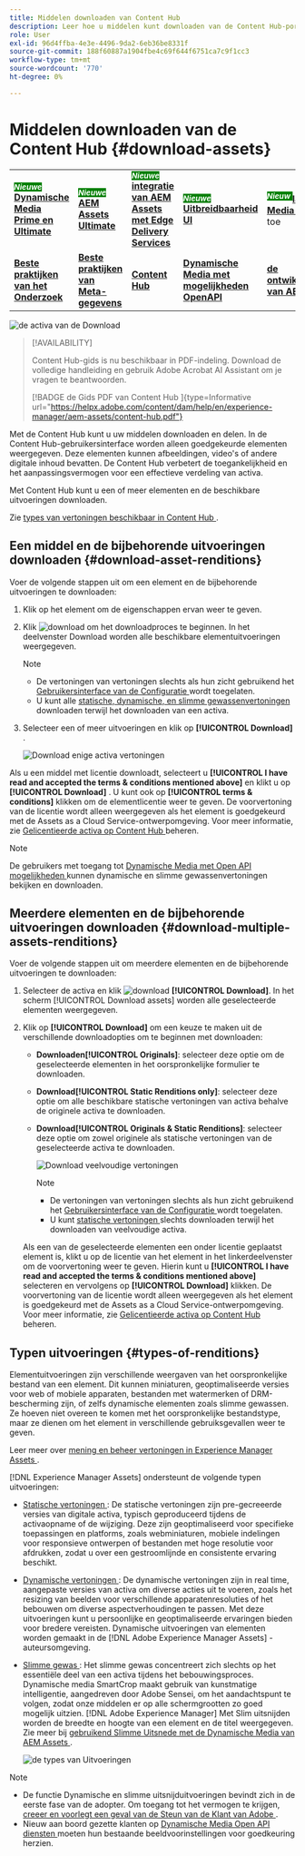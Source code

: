 ```yaml
---
title: Middelen downloaden van Content Hub
description: Leer hoe u middelen kunt downloaden van de Content Hub-portal
role: User
exl-id: 96d4ffba-4e3e-4496-9da2-6eb36be8331f
source-git-commit: 188f60887a1904fbe4c69f644f6751ca7c9f1cc3
workflow-type: tm+mt
source-wordcount: '770'
ht-degree: 0%

---
```


# Middelen downloaden van de Content Hub {#download-assets}

<table>
    <tr>
        <td>
            <sup style= "background-color:#008000; color:#FFFFFF; font-weight:bold"><i> Nieuwe </i></sup> <a href="/help/assets/dynamic-media/dm-prime-ultimate.md"><b> Dynamische Media Prime en Ultimate </b></a>
        </td>
        <td>
            <sup style= "background-color:#008000; color:#FFFFFF; font-weight:bold"><i> Nieuwe </i></sup> <a href="/help/assets/assets-ultimate-overview.md"><b> AEM Assets Ultimate </b></a>
        </td>
        <td>
            <sup style= "background-color:#008000; color:#FFFFFF; font-weight:bold"><i> Nieuwe </i></sup> <a href="/help/assets/integrate-aem-assets-edge-delivery-services.md"><b> integratie van AEM Assets met Edge Delivery Services </b></a>
        </td>
        <td>
            <sup style= "background-color:#008000; color:#FFFFFF; font-weight:bold"><i> Nieuwe </i></sup> <a href="/help/assets/aem-assets-view-ui-extensibility.md"><b> Uitbreidbaarheid UI </b></a>
        </td>
          <td>
            <sup style= "background-color:#008000; color:#FFFFFF; font-weight:bold"><i> Nieuw </i></sup> <a href="/help/assets/dynamic-media/enable-dynamic-media-prime-and-ultimate.md"><b> laat Dynamische Media Prime en Ultimate </b></a> toe
        </td>
    </tr>
    <tr>
        <td>
            <a href="/help/assets/search-best-practices.md"><b> Beste praktijken van het Onderzoek </b></a>
        </td>
        <td>
            <a href="/help/assets/metadata-best-practices.md"><b> Beste praktijken van Meta-gegevens </b></a>
        </td>
        <td>
            <a href="/help/assets/product-overview.md"><b> Content Hub </b></a>
        </td>
        <td>
            <a href="/help/assets/dynamic-media-open-apis-overview.md"><b> Dynamische Media met mogelijkheden OpenAPI </b></a>
        </td>
        <td>
            <a href="https://developer.adobe.com/experience-cloud/experience-manager-apis/"><b> de ontwikkelaarsdocumentatie van AEM Assets </b></a>
        </td>
    </tr>
</table>

<!-- ![Download assets](assets/download-asset.jpg) -->
![ de activa van de Download ](assets/download-asset-genstudio.jpeg)

>[!AVAILABILITY]
>
>Content Hub-gids is nu beschikbaar in PDF-indeling. Download de volledige handleiding en gebruik Adobe Acrobat AI Assistant om je vragen te beantwoorden.
>
>[!BADGE  de Gids PDF van Content Hub ]{type=Informative url="https://helpx.adobe.com/content/dam/help/en/experience-manager/aem-assets/content-hub.pdf"}

Met de Content Hub kunt u uw middelen downloaden en delen. In de Content Hub-gebruikersinterface worden alleen goedgekeurde elementen weergegeven. Deze elementen kunnen afbeeldingen, video&#39;s of andere digitale inhoud bevatten. De Content Hub verbetert de toegankelijkheid en het aanpassingsvermogen voor een effectieve verdeling van activa.

Met Content Hub kunt u een of meer elementen en de beschikbare uitvoeringen downloaden.

Zie [ types van vertoningen beschikbaar in Content Hub ](#types-of-renditions).

## Een middel en de bijbehorende uitvoeringen downloaden {#download-asset-renditions}

Voer de volgende stappen uit om een element en de bijbehorende uitvoeringen te downloaden:

1. Klik op het element om de eigenschappen ervan weer te geven.

1. Klik ![ download ](/help/assets/assets/download-icon.svg) om het downloadproces te beginnen. In het deelvenster Download worden alle beschikbare elementuitvoeringen weergegeven.

   >[!NOTE]
   >
   * De vertoningen van vertoningen slechts als hun zicht gebruikend het [ Gebruikersinterface van de Configuratie ](/help/assets/configure-content-hub-ui-options.md#renditions-content-hub) wordt toegelaten.
   * U kunt alle [ statische, dynamische, en slimme gewassenvertoningen ](#types-of-renditions) downloaden terwijl het downloaden van een activa.

1. Selecteer een of meer uitvoeringen en klik op **[!UICONTROL Download]** .

   ![ Download enige activa vertoningen ](/help/assets/assets/download-single-asset-renditions.png)


Als u een middel met licentie downloadt, selecteert u **[!UICONTROL I have read and accepted the terms & conditions mentioned above]** en klikt u op **[!UICONTROL Download]** . U kunt ook op **[!UICONTROL terms & conditions]** klikken om de elementlicentie weer te geven. De voorvertoning van de licentie wordt alleen weergegeven als het element is goedgekeurd met de Assets as a Cloud Service-ontwerpomgeving. Voor meer informatie, zie [ Gelicentieerde activa op Content Hub ](/help/assets/manage-licensed-assets-on-content-hub.md) beheren.

>[!NOTE]
>
De gebruikers met toegang tot [ Dynamische Media met Open API mogelijkheden ](/help/assets/dynamic-media-open-apis-overview.md) kunnen dynamische en slimme gewassenvertoningen bekijken en downloaden.

## Meerdere elementen en de bijbehorende uitvoeringen downloaden {#download-multiple-assets-renditions}

Voer de volgende stappen uit om meerdere elementen en de bijbehorende uitvoeringen te downloaden:

1. Selecteer de activa en klik ![ download ](/help/assets/assets/download-icon.svg) **[!UICONTROL Download]**. In het scherm [!UICONTROL Download assets] worden alle geselecteerde elementen weergegeven.
1. Klik op **[!UICONTROL Download]** om een keuze te maken uit de verschillende downloadopties om te beginnen met downloaden:

   * **Downloaden[!UICONTROL Originals]**: selecteer deze optie om de geselecteerde elementen in het oorspronkelijke formulier te downloaden.
   * **Download[!UICONTROL Static Renditions only]**: selecteer deze optie om alle beschikbare statische vertoningen van activa behalve de originele activa te downloaden.
   * **Download[!UICONTROL Originals & Static Renditions]**: selecteer deze optie om zowel originele als statische vertoningen van de geselecteerde activa te downloaden.

     ![ Download veelvoudige vertoningen ](/help/assets/assets/download-multiple-renditions.png)

     >[!NOTE]
     >
     * De vertoningen van vertoningen slechts als hun zicht gebruikend het [ Gebruikersinterface van de Configuratie ](/help/assets/configure-content-hub-ui-options.md#renditions-content-hub) wordt toegelaten.
     * U kunt [ statische vertoningen ](#types-of-renditions) slechts downloaden terwijl het downloaden van veelvoudige activa.

   Als een van de geselecteerde elementen een onder licentie geplaatst element is, klikt u op de licentie van het element in het linkerdeelvenster om de voorvertoning weer te geven. Hierin kunt u **[!UICONTROL I have read and accepted the terms & conditions mentioned above]** selecteren en vervolgens op **[!UICONTROL Download]** klikken. De voorvertoning van de licentie wordt alleen weergegeven als het element is goedgekeurd met de Assets as a Cloud Service-ontwerpomgeving. Voor meer informatie, zie [ Gelicentieerde activa op Content Hub ](/help/assets/manage-licensed-assets-on-content-hub.md) beheren.

   <!--![download-multiple-license](/help/assets/assets/download-multiple-license.png)-->

<!--1. On the Content Hub homepage, select the asset and click **Download**. The **Download assets** dialog box displays a license or list of licenses associated with the selected assets in the left pane. 
1. Click a license in the left pane to see its PDF in the middle pane and the associated assets with it in the right pane. The license PDF preview is displayed only if the license is approved in your Assets as a Cloud Service environment. [Approve the license PDFs](/help/assets/approve-assets-content-hub.md) of the selected assets to see their previews.
1. Optional: Click ![remove-icon](/help/assets/assets/remove-icon.svg) to remove a license from the dialog box.
1. Select **I have read and accept all the terms and conditions mentioned above.** 
1. Click **Download** to download the selected assets.-->

<!---This dialog box displays the list of licenses associated with the selected assets in the left pane. Select a license to preview its terms and conditions (in pdf format) in the middle pane and the preview of the associated assets to the license in the right. Reviewed licenses are highlighted in light blue.


The dialog box that displays depends on whether the download list includes expired assets or only non-expired assets. <br/>
**Download expired assets dialog box:** This dialog box displays the expired assets' preview along with their expiry date in the left pane. The expired assets' count out of total selected displays in the right pane. Click **Proceed with all assets** to download expired assets with other assets (if present). The Download assets dialog box displays. See the [Download assets dialog box](#Download-asset-dialog-box) to proceed further.
    
    >[!NOTE]
    >
    >[Enable the download option for expired assets](/help/assets/configure-content-hub-ui-options.md#expired-assets-content-hub) to download them. Only expired assets that have enabled downloading are available for download.

   <a id="Download-asset-dialog-box"></a> **Download assets dialog box:** This dialog box displays the list of licenses associated with the selected assets in the left pane. Select a license to preview its terms and conditions (in pdf format) in the middle pane and the associated assets' preview and their count in the right pane. Reviewed licenses are highlighted in light blue.

    >[!NOTE]
    >
    > The **Download Asset dialog box** previews licensing terms and conditions only for approved licenses. [Approve the assets' licenses](/help/assets/approve-assets-content-hub.md) before downloading them to preview their licensing terms in the **Download Asset dialog box**.

1. Click  ![remove-icon](/help/assets/assets/remove-icon.svg) to remove a license from the download dialog box. 

1. Accept the terms and conditions and then click **Download** to download assets associated with the available licenses in the left pane.-->
<!--![download-multiple-license](/help/assets/assets/download-multiple-license.png)-->

<!---
### Download non-licensed Assets {#download-non-licensed-assets}

 To download non-licensed assets, select the assets and click ![download](/help/assets/assets/download-icon.svg) from the top rail.-->


## Typen uitvoeringen {#types-of-renditions}

Elementuitvoeringen zijn verschillende weergaven van het oorspronkelijke bestand van een element. Dit kunnen miniaturen, geoptimaliseerde versies voor web of mobiele apparaten, bestanden met watermerken of DRM-bescherming zijn, of zelfs dynamische elementen zoals slimme gewassen. Ze hoeven niet overeen te komen met het oorspronkelijke bestandstype, maar ze dienen om het element in verschillende gebruiksgevallen weer te geven.

Leer meer over [ mening en beheer vertoningen in Experience Manager Assets ](/help/assets/renditions.md).

[!DNL Experience Manager Assets] ondersteunt de volgende typen uitvoeringen:

* [ Statische vertoningen ](/help/assets/renditions.md#static-renditions): De statische vertoningen zijn pre-gecreeerde versies van digitale activa, typisch geproduceerd tijdens de activaopname of de wijziging. Deze zijn geoptimaliseerd voor specifieke toepassingen en platforms, zoals webminiaturen, mobiele indelingen voor responsieve ontwerpen of bestanden met hoge resolutie voor afdrukken, zodat u over een gestroomlijnde en consistente ervaring beschikt.

* [ Dynamische vertoningen ](/help/assets/renditions.md#dynamic-renditions): De dynamische vertoningen zijn in real time, aangepaste versies van activa om diverse acties uit te voeren, zoals het resizing van beelden voor verschillende apparatenresoluties of het bebouwen om diverse aspectverhoudingen te passen. Met deze uitvoeringen kunt u persoonlijke en geoptimaliseerde ervaringen bieden voor bredere vereisten. Dynamische uitvoeringen van elementen worden gemaakt in de [!DNL Adobe Experience Manager Assets] -auteursomgeving.

* [ Slimme gewas ](/help/assets/dynamic-media/image-profiles.md#creating-image-profiles): Het slimme gewas concentreert zich slechts op het essentiële deel van een activa tijdens het bebouwingsproces. Dynamische media SmartCrop maakt gebruik van kunstmatige intelligentie, aangedreven door Adobe Sensei, om het aandachtspunt te volgen, zodat onze middelen er op alle schermgrootten zo goed mogelijk uitzien. [!DNL Adobe Experience Manager] Met Slim uitsnijden worden de breedte en hoogte van een element en de titel weergegeven. Zie meer bij [ gebruikend Slimme Uitsnede met de Dynamische Media van AEM Assets ](https://experienceleague.adobe.com/en/docs/experience-manager-learn/assets/dynamic-media/images/smart-crop-feature-video-use).

  ![ de types van Uitvoeringen ](/help/assets/assets/renditions-types.png)


>[!NOTE]
> 
* De functie Dynamische en slimme uitsnijduitvoeringen bevindt zich in de eerste fase van de adopter. Om toegang tot het vermogen te krijgen, [ creeer en voorlegt een geval van de Steun van de Klant van Adobe ](https://helpx.adobe.com/enterprise/using/support-for-experience-cloud.html).
* Nieuw aan boord gezette klanten op [ Dynamische Media Open API diensten ](/help/assets/dynamic-media-open-apis-overview.md) moeten hun bestaande beeldvoorinstellingen voor goedkeuring herzien.




